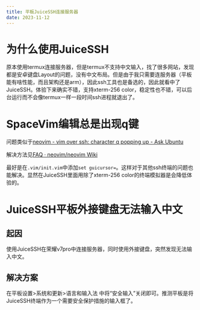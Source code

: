 ```yaml
---
title: 平板JuiceSSH连接服务器
date: 2023-11-12
---
```


# 为什么使用JuiceSSH

原本使用termux连接服务器，但是termux不支持中文输入，找了很多网站，发现都是安卓键盘Layout的问题，没有中文布局。但是由于我只需要连服务器（平板能有啥性能，而且架构还是arm），因此ssh工具也是备选的，因此就看中了JuiceSSH。体验下来确实不错，支持xterm-256 color，稳定性也不错，可以后台运行而不会像termux一样一段时间ssh进程就退出了。

<!-- more -->

# SpaceVim编辑总是出现q键

问题类似于[neovim - vim over ssh: character q popping up - Ask Ubuntu](https://askubuntu.com/questions/1001401/vim-over-ssh-character-q-popping-up)

解决方法见[FAQ · neovim/neovim Wiki](https://github.com/neovim/neovim/wiki/FAQ#nvim-shows-weird-symbols-2-q-when-changing-modes)

最好是在`.vim/init.vim`中添加`set guicursor=`。这样对于其他ssh终端的问题也能解决。显然在JuiceSSH里面用除了xterm-256 color的终端模拟器是会降低体验的。

# JuiceSSH平板外接键盘无法输入中文

## 起因

使用JuiceSSH在荣耀v7pro中连接服务器，同时使用外接键盘，突然发现无法输入中文。

## 解决方案

在平板设置>系统和更新>语言和输入法 中将“安全输入”关闭即可。推测平板是将JuiceSSH终端作为一个需要安全保护措施的输入框了。
